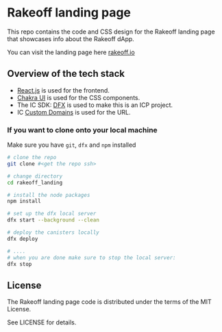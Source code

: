 # Rakeoff landing page

This repo contains the code and CSS design for the Rakeoff landing page that showcases info about the Rakeoff dApp.

You can visit the landing page here [rakeoff.io](https://rakeoff.io/)

## Overview of the tech stack

- [React.js](https://react.dev/) is used for the frontend.
- [Chakra UI](https://chakra-ui.com/) is used for the CSS components.
- The IC SDK: [DFX](https://internetcomputer.org/docs/current/developer-docs/setup/install) is used to make this is an ICP project.
- IC [Custom Domains](https://internetcomputer.org/docs/current/developer-docs/production/custom-domain/) is used for the URL.

### If you want to clone onto your local machine

Make sure you have `git`, `dfx` and `npm` installed
```bash
# clone the repo
git clone #<get the repo ssh>

# change directory
cd rakeoff_landing

# install the node packages
npm install

# set up the dfx local server
dfx start --background --clean

# deploy the canisters locally
dfx deploy

# ....
# when you are done make sure to stop the local server:
dfx stop
```

## License

The Rakeoff landing page code is distributed under the terms of the MIT License.

See LICENSE for details.
